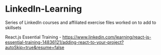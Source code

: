 # LinkedIn-Learning

Series of LinkedIn courses and affiliated exercise files worked on to add to skillsets

React.js Essential Training - https://www.linkedin.com/learning/react-js-essential-training-14836121/adding-react-to-your-project?autoSkip=true&resume=false
